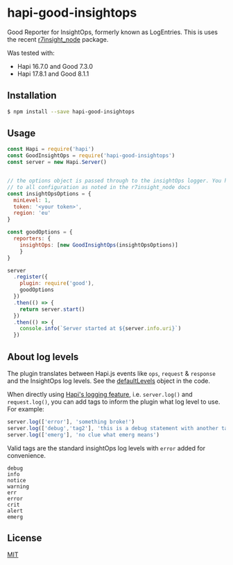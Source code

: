 # hapi-good-insightops

Good Reporter for InsightOps, formerly known as LogEntries. This is uses
the recent [r7insight_node](https://www.npmjs.com/package/r7insight_node) package.

Was tested with:

- Hapi 16.7.0 and Good 7.3.0
- Hapi 17.8.1 and Good 8.1.1

## Installation

```bash
$ npm install --save hapi-good-insightops
```

## Usage

```javascript
const Hapi = require('hapi')
const GoodInsightOps = require('hapi-good-insightops')
const server = new Hapi.Server()


// the options object is passed through to the insightOps logger. You have full access
// to all configuration as noted in the r7insight_node docs 
const insightOpsOptions = {
  minLevel: 1,
  token: '<your token>',
  region: 'eu'  
}

const goodOptions = {
  reporters: {
    insightOps: [new GoodInsightOps(insightOpsOptions)]
    }
}

server
  .register({
    plugin: require('good'),
    goodOptions
  })
  .then(() => {
    return server.start()
  })
  .then(() => {
    console.info(`Server started at ${server.info.uri}`)
  })
```

## About log levels

The plugin translates between Hapi.js events like `ops`, `request` & `response` and the InsightOps log levels.
See the [defaultLevels](https://github.com/blogfoster/hapi-good-insightops/blob/master/index.js#L7) object in the code.

When directly using [Hapi's logging feature](https://hapijs.com/tutorials/logging?lang=en_US), i.e. `server.log()` and
`request.log()`,  you can add tags to inform the plugin what log level to use. For example:

```javascript
server.log(['error'], 'something broke!')
server.log(['debug','tag2'], 'this is a debug statement with another tag')
server.log(['emerg'], 'no clue what emerg means')
```

Valid tags are the standard insightOps log levels with `error` added for convenience.

```
debug
info
notice
warning
err
error
crit
alert
emerg
```

## License

[MIT](LICENSE)


